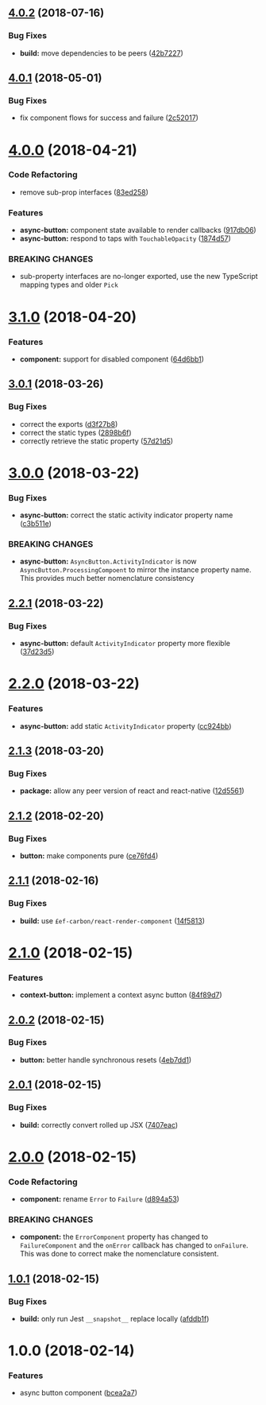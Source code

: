 ## [4.0.2](https://github.com/ef-carbon/react-native-async-button/compare/v4.0.1...v4.0.2) (2018-07-16)


### Bug Fixes

* **build:** move dependencies to be peers ([42b7227](https://github.com/ef-carbon/react-native-async-button/commit/42b7227))

<a name="4.0.1"></a>
## [4.0.1](https://github.com/ef-carbon/react-native-async-button/compare/v4.0.0...v4.0.1) (2018-05-01)


### Bug Fixes

* fix component flows for success and failure ([2c52017](https://github.com/ef-carbon/react-native-async-button/commit/2c52017))

<a name="4.0.0"></a>
# [4.0.0](https://github.com/ef-carbon/react-native-async-button/compare/v3.1.0...v4.0.0) (2018-04-21)


### Code Refactoring

* remove sub-prop interfaces ([83ed258](https://github.com/ef-carbon/react-native-async-button/commit/83ed258))


### Features

* **async-button:** component state available to render callbacks ([917db06](https://github.com/ef-carbon/react-native-async-button/commit/917db06))
* **async-button:** respond to taps with `TouchableOpacity` ([1874d57](https://github.com/ef-carbon/react-native-async-button/commit/1874d57))


### BREAKING CHANGES

* sub-property interfaces are no-longer exported, use the new TypeScript mapping types and older `Pick`

<a name="3.1.0"></a>
# [3.1.0](https://github.com/ef-carbon/react-native-async-button/compare/v3.0.1...v3.1.0) (2018-04-20)


### Features

* **component:** support for disabled component ([64d6bb1](https://github.com/ef-carbon/react-native-async-button/commit/64d6bb1))

<a name="3.0.1"></a>
## [3.0.1](https://github.com/ef-carbon/react-native-async-button/compare/v3.0.0...v3.0.1) (2018-03-26)


### Bug Fixes

* correct the exports ([d3f27b8](https://github.com/ef-carbon/react-native-async-button/commit/d3f27b8))
* correct the static types ([2898b6f](https://github.com/ef-carbon/react-native-async-button/commit/2898b6f))
* correctly retrieve the static property ([57d21d5](https://github.com/ef-carbon/react-native-async-button/commit/57d21d5))

<a name="3.0.0"></a>
# [3.0.0](https://github.com/ef-carbon/react-native-async-button/compare/v2.2.1...v3.0.0) (2018-03-22)


### Bug Fixes

* **async-button:** correct the static activity indicator property name ([c3b511e](https://github.com/ef-carbon/react-native-async-button/commit/c3b511e))


### BREAKING CHANGES

* **async-button:** `AsyncButton.ActivityIndicator` is now `AsyncButton.ProcessingCompoent` to mirror the instance property name. This provides much better nomenclature consistency

<a name="2.2.1"></a>
## [2.2.1](https://github.com/ef-carbon/react-native-async-button/compare/v2.2.0...v2.2.1) (2018-03-22)


### Bug Fixes

* **async-button:** default `ActivityIndicator` property more flexible ([37d23d5](https://github.com/ef-carbon/react-native-async-button/commit/37d23d5))

<a name="2.2.0"></a>
# [2.2.0](https://github.com/ef-carbon/react-native-async-button/compare/v2.1.3...v2.2.0) (2018-03-22)


### Features

* **async-button:** add static `ActivityIndicator` property ([cc924bb](https://github.com/ef-carbon/react-native-async-button/commit/cc924bb))

<a name="2.1.3"></a>
## [2.1.3](https://github.com/ef-carbon/react-native-async-button/compare/v2.1.2...v2.1.3) (2018-03-20)


### Bug Fixes

* **package:** allow any peer version of react and react-native ([12d5561](https://github.com/ef-carbon/react-native-async-button/commit/12d5561))

<a name="2.1.2"></a>
## [2.1.2](https://github.com/ef-carbon/react-native-async-button/compare/v2.1.1...v2.1.2) (2018-02-20)


### Bug Fixes

* **button:** make components pure ([ce76fd4](https://github.com/ef-carbon/react-native-async-button/commit/ce76fd4))

<a name="2.1.1"></a>
## [2.1.1](https://github.com/ef-carbon/react-native-async-button/compare/v2.1.0...v2.1.1) (2018-02-16)


### Bug Fixes

* **build:** use `£ef-carbon/react-render-component` ([14f5813](https://github.com/ef-carbon/react-native-async-button/commit/14f5813))

<a name="2.1.0"></a>
# [2.1.0](https://github.com/ef-carbon/react-native-async-button/compare/v2.0.2...v2.1.0) (2018-02-15)


### Features

* **context-button:** implement a context async button ([84f89d7](https://github.com/ef-carbon/react-native-async-button/commit/84f89d7))

<a name="2.0.2"></a>
## [2.0.2](https://github.com/ef-carbon/react-native-async-button/compare/v2.0.1...v2.0.2) (2018-02-15)


### Bug Fixes

* **button:** better handle synchronous resets ([4eb7dd1](https://github.com/ef-carbon/react-native-async-button/commit/4eb7dd1))

<a name="2.0.1"></a>
## [2.0.1](https://github.com/ef-carbon/react-native-async-button/compare/v2.0.0...v2.0.1) (2018-02-15)


### Bug Fixes

* **build:** correctly convert rolled up JSX ([7407eac](https://github.com/ef-carbon/react-native-async-button/commit/7407eac))

<a name="2.0.0"></a>
# [2.0.0](https://github.com/ef-carbon/react-native-async-button/compare/v1.0.1...v2.0.0) (2018-02-15)


### Code Refactoring

* **component:** rename `Error` to `Failure` ([d894a53](https://github.com/ef-carbon/react-native-async-button/commit/d894a53))


### BREAKING CHANGES

* **component:** the `ErrorComponent` property has changed to `FailureComponent` and the `onError` callback has changed to `onFailure`. This was done to correct make the nomenclature consistent.

<a name="1.0.1"></a>
## [1.0.1](https://github.com/ef-carbon/react-native-async-button/compare/v1.0.0...v1.0.1) (2018-02-15)


### Bug Fixes

* **build:** only run Jest `__snapshot__` replace locally ([afddb1f](https://github.com/ef-carbon/react-native-async-button/commit/afddb1f))

<a name="1.0.0"></a>
# 1.0.0 (2018-02-14)


### Features

* async button component ([bcea2a7](https://github.com/ef-carbon/react-native-async-button/commit/bcea2a7))
